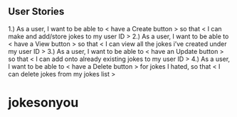 ## User Stories
1.) As a user, I want to be able to < have a Create button > so that < I can make and add/store jokes to my user ID >
2.) As a user, I want to be able to < have a View button > so that < I can view all the jokes i’ve created under my user ID >
3.) As a user, I want to be able to < have an Update button > so that < I can add onto already existing jokes to my user ID >
4.) As a user, I want to be able to < have a Delete button > for jokes I hated, so that < I can delete jokes from my jokes list >
# jokesonyou
